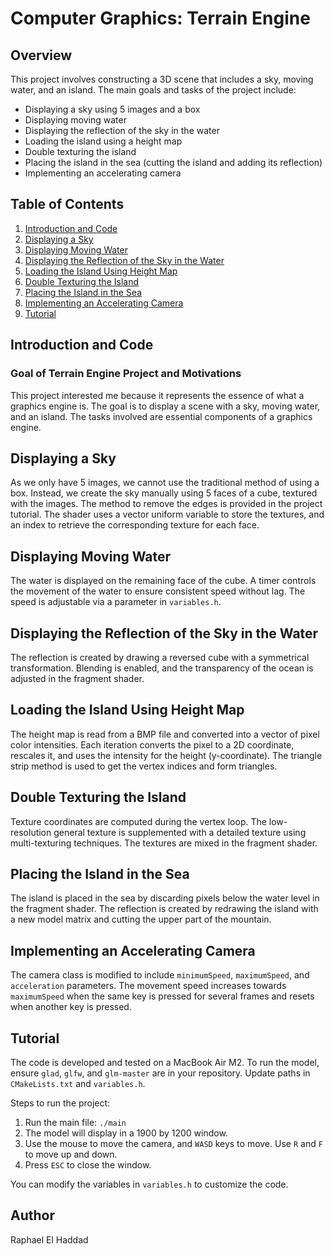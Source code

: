 # Computer Graphics: Terrain Engine

## Overview
This project involves constructing a 3D scene that includes a sky, moving water, and an island. The main goals and tasks of the project include:
- Displaying a sky using 5 images and a box
- Displaying moving water
- Displaying the reflection of the sky in the water
- Loading the island using a height map
- Double texturing the island
- Placing the island in the sea (cutting the island and adding its reflection)
- Implementing an accelerating camera

## Table of Contents
1. [Introduction and Code](#introduction-and-code)
2. [Displaying a Sky](#displaying-a-sky)
3. [Displaying Moving Water](#displaying-moving-water)
4. [Displaying the Reflection of the Sky in the Water](#displaying-the-reflection-of-the-sky-in-the-water)
5. [Loading the Island Using Height Map](#loading-the-island-using-height-map)
6. [Double Texturing the Island](#double-texturing-the-island)
7. [Placing the Island in the Sea](#placing-the-island-in-the-sea)
8. [Implementing an Accelerating Camera](#implementing-an-accelerating-camera)
9. [Tutorial](#tutorial)

## Introduction and Code
### Goal of Terrain Engine Project and Motivations
This project interested me because it represents the essence of what a graphics engine is. The goal is to display a scene with a sky, moving water, and an island. The tasks involved are essential components of a graphics engine.

## Displaying a Sky
As we only have 5 images, we cannot use the traditional method of using a box. Instead, we create the sky manually using 5 faces of a cube, textured with the images. The method to remove the edges is provided in the project tutorial. The shader uses a vector uniform variable to store the textures, and an index to retrieve the corresponding texture for each face.

## Displaying Moving Water
The water is displayed on the remaining face of the cube. A timer controls the movement of the water to ensure consistent speed without lag. The speed is adjustable via a parameter in `variables.h`.

## Displaying the Reflection of the Sky in the Water
The reflection is created by drawing a reversed cube with a symmetrical transformation. Blending is enabled, and the transparency of the ocean is adjusted in the fragment shader.

## Loading the Island Using Height Map
The height map is read from a BMP file and converted into a vector of pixel color intensities. Each iteration converts the pixel to a 2D coordinate, rescales it, and uses the intensity for the height (y-coordinate). The triangle strip method is used to get the vertex indices and form triangles.

## Double Texturing the Island
Texture coordinates are computed during the vertex loop. The low-resolution general texture is supplemented with a detailed texture using multi-texturing techniques. The textures are mixed in the fragment shader.

## Placing the Island in the Sea
The island is placed in the sea by discarding pixels below the water level in the fragment shader. The reflection is created by redrawing the island with a new model matrix and cutting the upper part of the mountain.

## Implementing an Accelerating Camera
The camera class is modified to include `minimumSpeed`, `maximumSpeed`, and `acceleration` parameters. The movement speed increases towards `maximumSpeed` when the same key is pressed for several frames and resets when another key is pressed.

## Tutorial
The code is developed and tested on a MacBook Air M2. To run the model, ensure `glad`, `glfw`, and `glm-master` are in your repository. Update paths in `CMakeLists.txt` and `variables.h`.

Steps to run the project:
1. Run the main file: `./main`
2. The model will display in a 1900 by 1200 window.
3. Use the mouse to move the camera, and `WASD` keys to move. Use `R` and `F` to move up and down.
4. Press `ESC` to close the window.

You can modify the variables in `variables.h` to customize the code.

## Author
Raphael El Haddad
